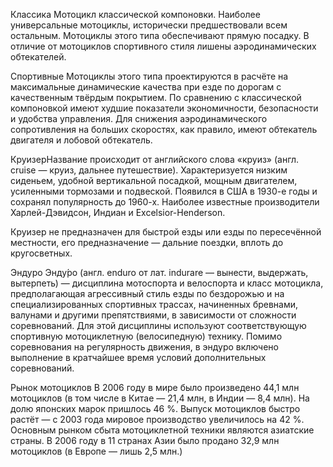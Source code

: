 Классика
Мотоцикл классической компоновки. Наиболее универсальные мотоциклы, исторически предшествовали всем остальным. Мотоциклы этого типа обеспечивают прямую посадку. В отличие от мотоциклов спортивного стиля лишены аэродинамических обтекателей.

Спортивные
Мотоциклы этого типа проектируются в расчёте на максимальные динамические качества при езде по дорогам с качественным твёрдым покрытием.
По сравнению с классической компоновкой имеют худшие показатели экономичности, безопасности и удобства управления. Для снижения аэродинамического сопротивления на больших скоростях, как правило, имеют обтекатель двигателя и лобовой обтекатель.

КруизерНазвание происходит от английского слова «круиз» (англ. cruise — круиз, дальнее путешествие). Характеризуется низким сиденьем, удобной вертикальной посадкой, мощным двигателем, усиленными тормозами и подвеской. Появился в США в 1930-е годы и сохранял популярность до 1960-х. Наиболее известные производители Харлей-Дэвидсон, Индиан и Excelsior-Henderson.

Круизер не предназначен для быстрой езды или езды по пересечённой местности, его предназначение — дальние поездки, вплоть до кругосветных.

Эндуро
Энду́ро (англ. enduro от лат. indurare — вынести, выдержать, вытерпеть) — дисциплина мотоспорта и велоспорта и класс мотоцикла, предполагающая агрессивный стиль езды по бездорожью и на специализированных спортивных трассах, начиненных бревнами, валунами и другими препятствиями, в зависимости от сложности соревнований. Для этой дисциплины используют соответствующую спортивную мотоциклетную (велосипедную) технику. Помимо соревнования на регулярность движения, в эндуро включено выполнение в кратчайшее время условий дополнительных соревнований.

Рынок мотоциклов
В 2006 году в мире было произведено 44,1 млн мотоциклов (в том числе в Китае — 21,4 млн, в Индии — 8,4 млн). На долю японских марок пришлось 46 %. Выпуск мотоциклов быстро растёт — с 2003 года мировое производство увеличилось на 42 %. Основным рынком сбыта мотоциклетной техники являются азиатские страны. В 2006 году в 11 странах Азии было продано 32,9 млн мотоциклов (в Европе — лишь 2,5 млн.)